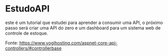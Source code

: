 # EstudoAPI
este é um tutorial que estudei para aprender a consumir uma API, o próximo passo será criar uma API do zero e um dashboard para um sistema web de controle de estoque.


Fonte: https://www.yogihosting.com/aspnet-core-api-controllers/#controllerbase
